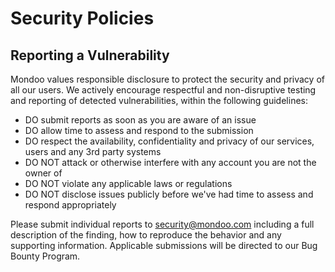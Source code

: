 # Security Policies

## Reporting a Vulnerability

Mondoo values responsible disclosure to protect the security and privacy of all our users.  We actively encourage respectful and non-disruptive testing and reporting of detected vulnerabilities, within the following guidelines:

 - DO submit reports as soon as you are aware of an issue
 - DO allow time to assess and respond to the submission 
 - DO respect the availability, confidentiality and privacy of our services, users and any 3rd party systems
 - DO NOT attack or otherwise interfere with any account you are not the owner of
 - DO NOT violate any applicable laws or regulations
 - DO NOT disclose issues publicly before we've had time to assess and respond appropriately

Please submit individual reports to security@mondoo.com including a full description of the finding, how to reproduce the behavior and any supporting information.  Applicable submissions will be directed to our Bug Bounty Program.